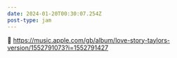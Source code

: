 ```yaml
---
date: 2024-01-20T00:30:07.254Z
post-type: jam
---
```


🎵 https://music.apple.com/gb/album/love-story-taylors-version/1552791073?i=1552791427
